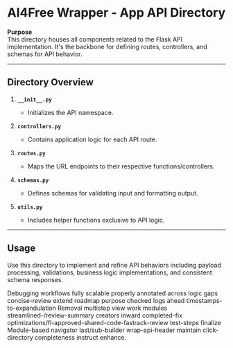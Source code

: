 # AI4Free Wrapper - App API Directory

**Purpose**  
This directory houses all components related to the Flask API implementation. It's the backbone for defining routes, controllers, and schemas for API behavior.

---

## Directory Overview

1. **`__init__.py`**  
   - Initializes the API namespace.  

2. **`controllers.py`**  
   - Contains application logic for each API route.  

3. **`routes.py`**  
   - Maps the URL endpoints to their respective functions/controllers.  

4. **`schemas.py`**  
   - Defines schemas for validating input and formatting output.  

5. **`utils.py`**  
   - Includes helper functions exclusive to API logic.

---

## Usage  
Use this directory to implement and refine API behaviors including payload processing, validations, business logic implementations, and consistent schema responses.  

Debugging workflows fully scalable properly annotated across logic gaps concise-review extend roadmap purpose checked logs ahead timestamps-to-expandulation Removal multistep view work modules streamlined-/review-summary creators inward completed-fix optimizations/fl-approved-shared-code-fastrack-review test-steps finalize Module-based navigator last/sub-builder wrap-api-header maintain click-directory completeness instruct enhance.

